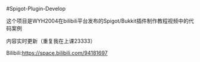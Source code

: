 #Spigot-Plugin-Develop

这个项目是WYH2004在bilibili平台发布的Spigot/Bukkit插件制作教程视频中的代码案例

内容实时更新（重复我在上课23333）

Bilibili:https://space.bilibili.com/94181697